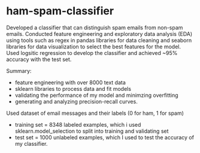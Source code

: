 # ham-spam-classifier
Developed a classifier that can distinguish spam emails from non-spam emails. 
Conducted feature engineering and exploratory data analysis (EDA) using tools such as regex in pandas libraries for data cleaning and seaborn libraries for data visualization to select the best features for the model. 
Used logsitic regression to develop the classifier and achieved ~95% accuracy with the test set. 

Summary:
- feature engineering with over 8000 text data
- sklearn libraries to process data and fit models
- validating the performance of my model and minimzing overfitting
- generating and analyzing precision-recall curves. 
 
Used dataset of email messages and their labels (0 for ham, 1 for spam)
- training set = 8348 labeled examples, which i used sklearn.model_selection to split into training and validating set
- test set = 1000 unlabeled examples, which I used to test the accuracy of my classifier. 


